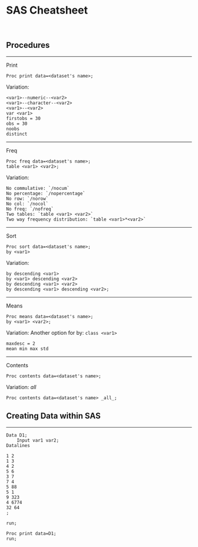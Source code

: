 # SAS Cheatsheet

&nbsp;
&nbsp;
&nbsp;
## Procedures
---


Print
```sas
Proc print data=<dataset's name>;
````

Variation: 

```sas 
<var1>--numeric--<var2> 
<var1>--character--<var2> 
<var1>--<var2> 
var <var1> 
firstobs = 30 
obs = 30 
noobs 
distinct 
```

---
Freq

```sas
Proc freq data=<dataset's name>;
table <var1> <var2>;
```

Variation: 

```sas
No commulative: `/nocum`
No percentage: `/nopercentage`
No row: `/norow`
No col: `/nocol`
No freq: `/nofreq`
Two tables: `table <var1> <var2>`
Two way frequency distribution: `table <var1>*<var2>`
```

---
Sort
```sas
Proc sort data=<dataset's name>;
by <var1>
```
Variation:
```sas
by descending <var1>
by <var1> descending <var2>
by descending <var1> <var2>
by descending <var1> descending <var2>;
```

---
Means
```sas
Proc means data=<dataset's name>;
by <var1> <var2>;
```

Variation:
Another option for by: `class <var1>`
```sas
maxdesc = 2
mean min max std
```

---
Contents 

```sas
Proc contents data=<dataset's name>;
```
Variation:
_all_
```sas
Proc contents data=<dataset's name> _all_;
```


## Creating Data within SAS

---


```sas
Data D1;
	Input var1 var2;
Datalines

1 2
1 3
4 2
5 6 
3 7
7 4 
5 88
5 1
9 323
4 6774
32 64
;

run;

Proc print data=D1;
run;

```






















